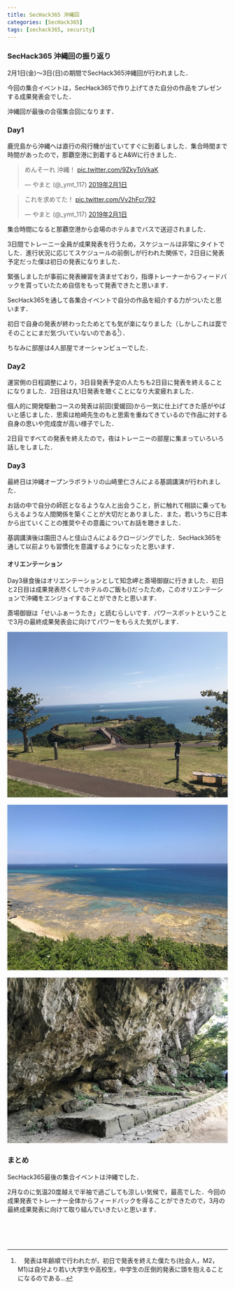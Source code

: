 ```yaml
---
title: SecHack365 沖縄回
categories: [SecHack365]
tags: [sechack365, security]
---
```


### SecHack365 沖縄回の振り返り

2月1日(金)～3日(日)の期間でSecHack365沖縄回が行われました．

今回の集合イベントは，SecHack365で作り上げてきた自分の作品をプレゼンする成果発表会でした．

沖縄回が最後の合宿集合回になります．

### Day1

鹿児島から沖縄へは直行の飛行機が出ていてすぐに到着しました．集合時間まで時間があったので，那覇空港に到着するとA&Wに行きました．

<blockquote class="twitter-tweet" data-lang="ja"><p lang="ja" dir="ltr">めんそーれ 沖縄！ <a href="https://t.co/9ZkyToVkaK">pic.twitter.com/9ZkyToVkaK</a></p>&mdash; やまと (@_ymt_117) <a href="https://twitter.com/_ymt_117/status/1091167447636275200?ref_src=twsrc%5Etfw">2019年2月1日</a></blockquote>
<script async src="https://platform.twitter.com/widgets.js" charset="utf-8"></script>

<blockquote class="twitter-tweet" data-lang="ja"><p lang="ja" dir="ltr">これを求めてた！ <a href="https://t.co/Vv2hFcr792">pic.twitter.com/Vv2hFcr792</a></p>&mdash; やまと (@_ymt_117) <a href="https://twitter.com/_ymt_117/status/1091169590044835840?ref_src=twsrc%5Etfw">2019年2月1日</a></blockquote>
<script async src="https://platform.twitter.com/widgets.js" charset="utf-8"></script>

集合時間になると那覇空港から会場のホテルまでバスで送迎されました．

3日間でトレーニー全員が成果発表を行うため，スケジュールは非常にタイトでした．進行状況に応じてスケジュールの前倒しが行われた関係で，2日目に発表予定だった僕は初日の発表になりました．

緊張しましたが事前に発表練習を済ませており，指導トレーナーからフィードバックを貰っていたため自信をもって発表できたと思います．

SecHack365を通して各集合イベントで自分の作品を紹介する力がついたと思います．

初日で自身の発表が終わったためとても気が楽になりました（しかしこれは罠でそのことにまだ気づいていないのである[^1]）．

ちなみに部屋は4人部屋でオーシャンビューでした．

### Day2

運営側の日程調整により，3日目発表予定の人たちも2日目に発表を終えることになりました．2日目は丸1日発表を聴くことになり大変疲れました．

個人的に開発駆動コースの発表は前回(愛媛回)から一気に仕上げてきた感がやばいと感じました．思索は柏崎先生のもと思索を重ねてきているので作品に対する自身の思いや完成度が高い様子でした．

2日目ですべての発表を終えたので，夜はトレーニーの部屋に集まっていろいろ話しをしました．

### Day3

最終日は沖縄オープンラボラトリの山崎里仁さんによる基調講演が行われました．

お話の中で自分の師匠となるような人と出会うこと，折に触れて相談に乗ってもらえるような人間関係を築くことが大切だとありました．また，若いうちに日本から出ていくことの推奨やその意義についてお話を聴きました．

基調講演後は園田さんと佳山さんによるクロージングでした．SecHack365を通して以前よりも習慣化を意識するようになったと思います．

#### オリエンテーション

Day3昼食後はオリエンテーションとして知念岬と斎場御嶽に行きました．初日と2日目は成果発表尽くしでホテルのご飯も()だったため，このオリエンテーションで沖縄をエンジョイすることができたと思います．

斎場御嶽は「せいふぁーうたき」と読むらしいです．パワースポットということで3月の最終成果発表会に向けてパワーをもらえた気がします．

![img1](/assets/img/posts/cmisaki1.JPG)

![img2](/assets/img/posts/cmisaki2.JPG)

![img3](/assets/img/posts/safer.JPG)

### まとめ

SecHack365最後の集合イベントは沖縄でした．

2月なのに気温20度越えで半袖で過ごしても涼しい気候で，最高でした．今回の成果発表でトレーナー全体からフィードバックを得ることができたので，3月の最終成果発表に向けて取り組んでいきたいと思います．

　

　

[^1]:　発表は年齢順で行われたが，初日で発表を終えた僕たち(社会人，M2，M1)は自分より若い大学生や高校生，中学生の圧倒的発表に頭を抱えることになるのである...